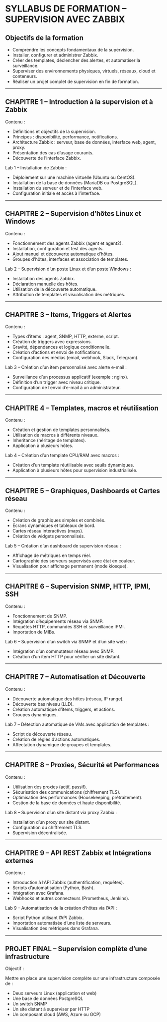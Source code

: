 # SYLLABUS DE FORMATION – SUPERVISION AVEC ZABBIX

## Objectifs de la formation

* Comprendre les concepts fondamentaux de la supervision.
* Installer, configurer et administrer Zabbix.
* Créer des templates, déclencher des alertes, et automatiser la surveillance.
* Superviser des environnements physiques, virtuels, réseaux, cloud et conteneurs.
* Réaliser un projet complet de supervision en fin de formation.

---

## CHAPITRE 1 – Introduction à la supervision et à Zabbix

Contenu :

* Définitions et objectifs de la supervision.
* Principes : disponibilité, performance, notifications.
* Architecture Zabbix : serveur, base de données, interface web, agent, proxy.
* Présentation des cas d’usage courants.
* Découverte de l’interface Zabbix.

Lab 1 – Installation de Zabbix :

* Déploiement sur une machine virtuelle (Ubuntu ou CentOS).
* Installation de la base de données (MariaDB ou PostgreSQL).
* Installation du serveur et de l’interface web.
* Configuration initiale et accès à l’interface.

---

## CHAPITRE 2 – Supervision d’hôtes Linux et Windows

Contenu :

* Fonctionnement des agents Zabbix (agent et agent2).
* Installation, configuration et test des agents.
* Ajout manuel et découverte automatique d’hôtes.
* Groupes d’hôtes, interfaces et association de templates.

Lab 2 – Supervision d’un poste Linux et d’un poste Windows :

* Installation des agents Zabbix.
* Déclaration manuelle des hôtes.
* Utilisation de la découverte automatique.
* Attribution de templates et visualisation des métriques.

---

## CHAPITRE 3 – Items, Triggers et Alertes

Contenu :

* Types d’items : agent, SNMP, HTTP, externe, script.
* Création de triggers avec expressions.
* Gravité, dépendances et logique conditionnelle.
* Création d’actions et envoi de notifications.
* Configuration des médias (email, webhook, Slack, Telegram).

Lab 3 – Création d’un item personnalisé avec alerte e-mail :

* Surveillance d’un processus applicatif (exemple : nginx).
* Définition d’un trigger avec niveau critique.
* Configuration de l’envoi d’e-mail à un administrateur.

---

## CHAPITRE 4 – Templates, macros et réutilisation

Contenu :

* Création et gestion de templates personnalisés.
* Utilisation de macros à différents niveaux.
* Inheritance (héritage de templates).
* Application à plusieurs hôtes.

Lab 4 – Création d’un template CPU/RAM avec macros :

* Création d’un template réutilisable avec seuils dynamiques.
* Application à plusieurs hôtes pour supervision industrialisée.

---

## CHAPITRE 5 – Graphiques, Dashboards et Cartes réseau

Contenu :

* Création de graphiques simples et combinés.
* Écrans dynamiques et tableaux de bord.
* Cartes réseau interactives (maps).
* Création de widgets personnalisés.

Lab 5 – Création d’un dashboard de supervision réseau :

* Affichage de métriques en temps réel.
* Cartographie des serveurs supervisés avec état en couleur.
* Visualisation pour affichage permanent (mode kiosque).

---

## CHAPITRE 6 – Supervision SNMP, HTTP, IPMI, SSH

Contenu :

* Fonctionnement de SNMP.
* Intégration d’équipements réseau via SNMP.
* Requêtes HTTP, commandes SSH et surveillance IPMI.
* Importation de MIBs.

Lab 6 – Supervision d’un switch via SNMP et d’un site web :

* Intégration d’un commutateur réseau avec SNMP.
* Création d’un item HTTP pour vérifier un site distant.

---

## CHAPITRE 7 – Automatisation et Découverte

Contenu :

* Découverte automatique des hôtes (réseau, IP range).
* Découverte bas niveau (LLD).
* Création automatique d’items, triggers, et actions.
* Groupes dynamiques.

Lab 7 – Détection automatique de VMs avec application de templates :

* Script de découverte réseau.
* Création de règles d’actions automatiques.
* Affectation dynamique de groupes et templates.

---

## CHAPITRE 8 – Proxies, Sécurité et Performances

Contenu :

* Utilisation des proxies (actif, passif).
* Sécurisation des communications (chiffrement TLS).
* Optimisation des performances (Housekeeping, prétraitement).
* Gestion de la base de données et haute disponibilité.

Lab 8 – Supervision d’un site distant via proxy Zabbix :

* Installation d’un proxy sur site distant.
* Configuration du chiffrement TLS.
* Supervision décentralisée.

---

## CHAPITRE 9 – API REST Zabbix et Intégrations externes

Contenu :

* Introduction à l’API Zabbix (authentification, requêtes).
* Scripts d’automatisation (Python, Bash).
* Intégration avec Grafana.
* Webhooks et autres connecteurs (Prometheus, Jenkins).

Lab 9 – Automatisation de la création d’hôtes via l’API :

* Script Python utilisant l’API Zabbix.
* Importation automatisée d’une liste de serveurs.
* Visualisation des métriques dans Grafana.

---

## PROJET FINAL – Supervision complète d’une infrastructure

Objectif :

Mettre en place une supervision complète sur une infrastructure composée de :

* Deux serveurs Linux (application et web)
* Une base de données PostgreSQL
* Un switch SNMP
* Un site distant à superviser par HTTP
* Un composant cloud (AWS, Azure ou GCP)
